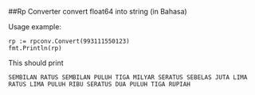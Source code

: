 ##Rp Converter
convert float64 into string (in Bahasa)

Usage example:
```
rp := rpconv.Convert(993111550123)
fmt.Println(rp)
```
This should print 
```
SEMBILAN RATUS SEMBILAN PULUH TIGA MILYAR SERATUS SEBELAS JUTA LIMA RATUS LIMA PULUH RIBU SERATUS DUA PULUH TIGA RUPIAH
```

